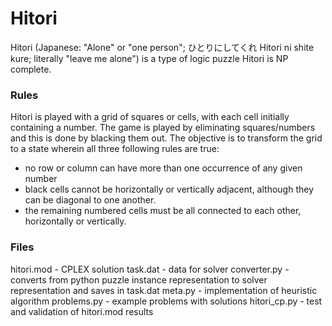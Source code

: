 # Hitori
Hitori (Japanese: "Alone" or "one person"; ひとりにしてくれ Hitori ni shite kure; literally "leave me alone") is a type of logic puzzle
Hitori is NP complete.
### Rules
Hitori is played with a grid of squares or cells, with each cell initially containing a number. The game is played by eliminating squares/numbers and this is done by blacking them out. The objective is to transform the grid to a state wherein all three following rules are true:
- no row or column can have more than one occurrence of any given number
- black cells cannot be horizontally or vertically adjacent, although they can be diagonal to one another.
- the remaining numbered cells must be all connected to each other, horizontally or vertically.

### Files
hitori.mod - CPLEX solution
task.dat - data for solver
converter.py - converts from python puzzle instance representation to solver representation and saves in task.dat
meta.py - implementation of heuristic algorithm
problems.py - example problems with solutions
hitori_cp.py - test and validation of hitori.mod results
